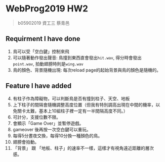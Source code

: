# WebProg2019 HW2
> b05902019 資工三 蔡青邑
## Requirment I have done
1. 鳥可以受「空白鍵」控制來飛
2. 可以隨著動作發出聲音: 鳥撞到東西直會發出`hit.wav`, 得分時會發出`point.wav`, 拍動翅膀時則是`wing.wav`
3. 鳥的顏色、背景隨機出現: 每次reload page的起始背景與鳥的顏色是隨機的。

## Feature I have added
4. 有柱子作為障礙物，可以判斷鳥是否有撞到柱子、天空、地板
5. 上下柱子的間隔會隨機調整高度位置（但我有特別調高出現在中間的機率，以免關卡太難，基本上10組柱子裡一定有一半間隔高度不同。）
6. 可計分，支援位數不限。
7. 會顯示「Game Over」並暫停遊戲。
8. gameover 後再按一次空白鍵可以重玩。
9. 每得5分晝夜交換，每得10分換一種顏色的鳥。
10. 翅膀會拍動。
11. 「背景」 跟 「地板、柱子」的速率不一樣，這樣才有視角遠近距離的層次感。

